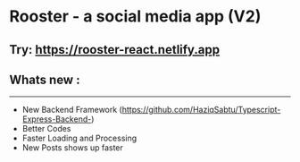 # Rooster - a social media app (V2)
## Try: https://rooster-react.netlify.app
## Whats new :
***
* New Backend Framework (https://github.com/HaziqSabtu/Typescript-Express-Backend-)
* Better Codes
* Faster Loading and Processing
* New Posts shows up faster
